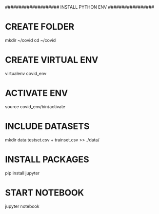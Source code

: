 #################### INSTALL PYTHON ENV #################

# CREATE FOLDER
mkdir ~/covid
cd ~/covid

# CREATE VIRTUAL ENV
virtualenv covid_env

# ACTIVATE ENV
source covid_env/bin/activate

# INCLUDE DATASETS
mkdir data
testset.csv + trainset.csv >> ./data/

# INSTALL PACKAGES
pip install jupyter

# START NOTEBOOK
jupyter notebook